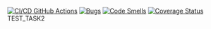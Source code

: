 [![CI/CD GitHub Actions](https://github.com/gagarin221072022/task2/actions/workflows/test-action.yml/badge.svg)](https://github.com/gagarin221072022/task2/actions/workflows/test-action.yml)
[![Bugs](https://sonarcloud.io/api/project_badges/measure?project=gagarin221072022_task2&metric=bugs)](https://sonarcloud.io/summary/new_code?id=gagarin221072022_task2)
[![Code Smells](https://sonarcloud.io/api/project_badges/measure?project=gagarin221072022_task2&metric=code_smells)](https://sonarcloud.io/summary/new_code?id=gagarin221072022_task2)
[![Coverage Status](https://coveralls.io/repos/github/gagarin221072022/task2/badge.svg?branch=main)](https://coveralls.io/github/gagarin221072022/task2?branch=main)
TEST_TASK2
